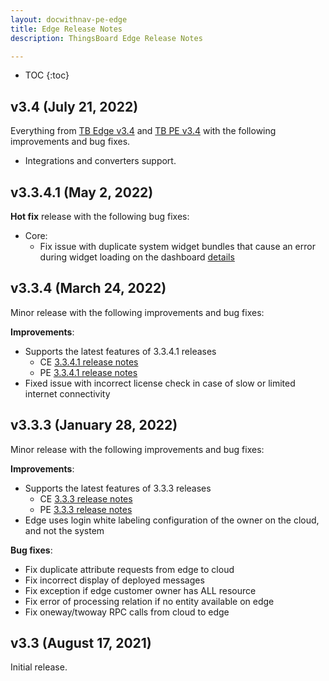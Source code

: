 ```yaml
---
layout: docwithnav-pe-edge
title: Edge Release Notes
description: ThingsBoard Edge Release Notes

---
```


* TOC
{:toc}

## v3.4 (July 21, 2022)

Everything from [TB Edge v3.4](/docs/edge/releases/#v34-july-21-2022) and [TB PE v3.4](/docs/pe/reference/releases/#v34-july-19-2022) with the following improvements and bug fixes.

* Integrations and converters support.

## v3.3.4.1 (May 2, 2022)

**Hot fix** release with the following bug fixes:
* Core:
    * Fix issue with duplicate system widget bundles that cause an error during widget loading on the dashboard [details](https://github.com/thingsboard/thingsboard-edge/issues/5)

## v3.3.4 (March 24, 2022)

Minor release with the following improvements and bug fixes:

**Improvements**:
* Supports the latest features of 3.3.4.1 releases
   * CE [3.3.4.1 release notes](https://thingsboard.io/docs/reference/releases/#v3341-march-22-2022)
   * PE [3.3.4.1 release notes](https://thingsboard.io/docs/pe/reference/releases/#v3341-march-18-2022)
* Fixed issue with incorrect license check in case of slow or limited internet connectivity

## v3.3.3 (January 28, 2022)

Minor release with the following improvements and bug fixes:

**Improvements**:
 * Supports the latest features of 3.3.3 releases
   * CE [3.3.3 release notes](https://thingsboard.io/docs/reference/releases/#v333-january-27-2022)
   * PE [3.3.3 release notes](https://thingsboard.io/docs/pe/reference/releases/#v333-january-27-2022)
 * Edge uses login white labeling configuration of the owner on the cloud, and not the system

**Bug fixes**:
 * Fix duplicate attribute requests from edge to cloud
 * Fix incorrect display of deployed messages
 * Fix exception if edge customer owner has ALL resource
 * Fix error of processing relation if no entity available on edge
 * Fix oneway/twoway RPC calls from cloud to edge

## v3.3 (August 17, 2021)

Initial release.